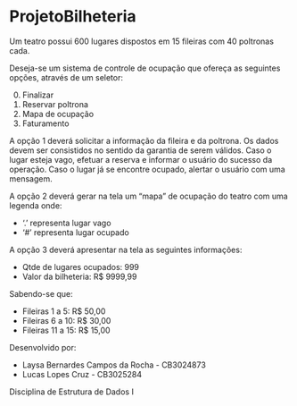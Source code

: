 ﻿# ProjetoBilheteria

Um teatro possui 600 lugares dispostos em 15 fileiras com 40 poltronas cada.

Deseja-se um sistema de controle de ocupação que ofereça as seguintes opções, através de um seletor:

0. Finalizar
1. Reservar poltrona
2. Mapa de ocupação
3. Faturamento

A opção 1 deverá solicitar a informação da fileira e da poltrona. Os dados devem ser consistidos no sentido da garantia de serem válidos. Caso o lugar esteja vago, efetuar a reserva e informar o usuário do sucesso da operação. Caso o lugar já se encontre ocupado, alertar o usuário com uma mensagem.

A opção 2 deverá gerar na tela um “mapa” de ocupação do teatro com uma legenda onde:

- ‘.’ representa lugar vago
- ‘#’ representa lugar ocupado

A opção 3 deverá apresentar na tela as seguintes informações:

- Qtde de lugares ocupados: 999
- Valor da bilheteria: R$ 9999,99

Sabendo-se que:

- Fileiras 1 a 5: R$ 50,00
- Fileiras 6 a 10: R$ 30,00
- Fileiras 11 a 15: R$ 15,00

Desenvolvido por:
- Laysa Bernardes Campos da Rocha - CB3024873
- Lucas Lopes Cruz - CB3025284

Disciplina de Estrutura de Dados I
